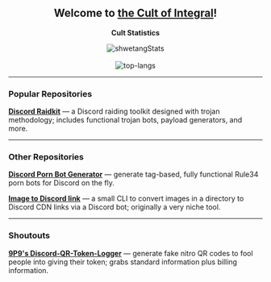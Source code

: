 <h2 align="center">Welcome to <a href="https://4karaDEV.github.io/profile/">the Cult of Integral</a>!</h2>

<p align="center">
  <strong>Cult Statistics</strong>
</p>

<p align="center">
  <img src="https://github-readme-stats.vercel.app/api?username=4karaDEV&theme=dark&show_icons=true" alt="shwetangStats" />  
  <br />
  <br />
  <img src="https://github-readme-stats.vercel.app/api/top-langs/?username=4karaDEV&layout=compact&theme=dark" alt="top-langs" />
</p>

---

<h3 align="left">Popular Repositories</h3>

<p align="left">
  <a href="https://github.com/4karaDEV/discord-raidkit"><strong>Discord Raidkit</strong></a>
  — a Discord raiding toolkit designed with trojan methodology; includes functional trojan bots, payload generators, and more.
</p>

---

<h3 align="left">Other Repositories</h3>

<p align="left">
  <a href="https://github.com/4karaDEV/discord-porn-bot-generator"><strong>Discord Porn Bot Generator</strong></a>
  — generate tag-based, fully functional Rule34 porn bots for Discord on the fly.
</p>

<p align="left">
  <a href="https://github.com/4karaDEV/image-to-discord-link"><strong>Image to Discord link</strong></a>
  — a small CLI to convert images in a directory to Discord CDN links via a Discord bot; originally a very niche tool.
</p>

---

<h3 align="left">Shoutouts</h3>

<p align="left">
  <a href="https://github.com/9P9/Discord-QR-Token-Logger"><strong>9P9's Discord-QR-Token-Logger</strong></a>
  — generate fake nitro QR codes to fool people into giving their token; grabs standard information plus billing information.
<p>
